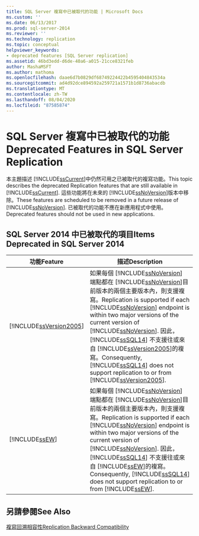 ```yaml
---
title: SQL Server 複寫中已被取代的功能 | Microsoft Docs
ms.custom: ''
ms.date: 06/13/2017
ms.prod: sql-server-2014
ms.reviewer: ''
ms.technology: replication
ms.topic: conceptual
helpviewer_keywords:
- deprecated features [SQL Server replication]
ms.assetid: 46bd3edd-d6de-40a6-a015-21cce8321feb
author: MashaMSFT
ms.author: mathoma
ms.openlocfilehash: daae6d7b0829df68749224422b4595404843534a
ms.sourcegitcommit: ad4d92dce894592a259721a1571b1d8736abacdb
ms.translationtype: MT
ms.contentlocale: zh-TW
ms.lasthandoff: 08/04/2020
ms.locfileid: "87585874"
---
```

# <a name="deprecated-features-in-sql-server-replication"></a><span data-ttu-id="67238-102">SQL Server 複寫中已被取代的功能</span><span class="sxs-lookup"><span data-stu-id="67238-102">Deprecated Features in SQL Server Replication</span></span>
  <span data-ttu-id="67238-103">本主題描述 [!INCLUDE[ssCurrent](../../includes/sscurrent-md.md)]中仍然可用之已被取代的複寫功能。</span><span class="sxs-lookup"><span data-stu-id="67238-103">This topic describes the deprecated Replication features that are still available in [!INCLUDE[ssCurrent](../../includes/sscurrent-md.md)].</span></span> <span data-ttu-id="67238-104">這些功能將在未來的 [!INCLUDE[ssNoVersion](../../includes/ssnoversion-md.md)]版本中移除。</span><span class="sxs-lookup"><span data-stu-id="67238-104">These features are scheduled to be removed in a future release of [!INCLUDE[ssNoVersion](../../includes/ssnoversion-md.md)].</span></span> <span data-ttu-id="67238-105">已被取代的功能不應在新應用程式中使用。</span><span class="sxs-lookup"><span data-stu-id="67238-105">Deprecated features should not be used in new applications.</span></span>  
  
## <a name="items-deprecated-in-sql-server-2014"></a><span data-ttu-id="67238-106">SQL Server 2014 中已被取代的項目</span><span class="sxs-lookup"><span data-stu-id="67238-106">Items Deprecated in SQL Server 2014</span></span>  
  
|<span data-ttu-id="67238-107">功能</span><span class="sxs-lookup"><span data-stu-id="67238-107">Feature</span></span>|<span data-ttu-id="67238-108">描述</span><span class="sxs-lookup"><span data-stu-id="67238-108">Description</span></span>|  
|-------------|-----------------|  
|[!INCLUDE[ssVersion2005](../../includes/ssversion2005-md.md)]|<span data-ttu-id="67238-109">如果每個 [!INCLUDE[ssNoVersion](../../includes/ssnoversion-md.md)] 端點都在 [!INCLUDE[ssNoVersion](../../includes/ssnoversion-md.md)]目前版本的兩個主要版本內，則支援複寫。</span><span class="sxs-lookup"><span data-stu-id="67238-109">Replication is supported if each [!INCLUDE[ssNoVersion](../../includes/ssnoversion-md.md)] endpoint is within two major versions of the current version of [!INCLUDE[ssNoVersion](../../includes/ssnoversion-md.md)].</span></span> <span data-ttu-id="67238-110">因此， [!INCLUDE[ssSQL14](../../includes/sssql14-md.md)] 不支援往或來自 [!INCLUDE[ssVersion2005](../../includes/ssversion2005-md.md)]的複寫。</span><span class="sxs-lookup"><span data-stu-id="67238-110">Consequently, [!INCLUDE[ssSQL14](../../includes/sssql14-md.md)] does not support replication to or from [!INCLUDE[ssVersion2005](../../includes/ssversion2005-md.md)].</span></span>|  
|[!INCLUDE[ssEW](../../includes/ssew-md.md)]|<span data-ttu-id="67238-111">如果每個 [!INCLUDE[ssNoVersion](../../includes/ssnoversion-md.md)] 端點都在 [!INCLUDE[ssNoVersion](../../includes/ssnoversion-md.md)]目前版本的兩個主要版本內，則支援複寫。</span><span class="sxs-lookup"><span data-stu-id="67238-111">Replication is supported if each [!INCLUDE[ssNoVersion](../../includes/ssnoversion-md.md)] endpoint is within two major versions of the current version of [!INCLUDE[ssNoVersion](../../includes/ssnoversion-md.md)].</span></span> <span data-ttu-id="67238-112">因此， [!INCLUDE[ssSQL14](../../includes/sssql14-md.md)] 不支援往或來自 [!INCLUDE[ssEW](../../includes/ssew-md.md)]的複寫。</span><span class="sxs-lookup"><span data-stu-id="67238-112">Consequently, [!INCLUDE[ssSQL14](../../includes/sssql14-md.md)] does not support replication to or from [!INCLUDE[ssEW](../../includes/ssew-md.md)].</span></span>|  
  
## <a name="see-also"></a><span data-ttu-id="67238-113">另請參閱</span><span class="sxs-lookup"><span data-stu-id="67238-113">See Also</span></span>  
 [<span data-ttu-id="67238-114">複寫回溯相容性</span><span class="sxs-lookup"><span data-stu-id="67238-114">Replication Backward Compatibility</span></span>](replication-backward-compatibility.md)  
  
  
